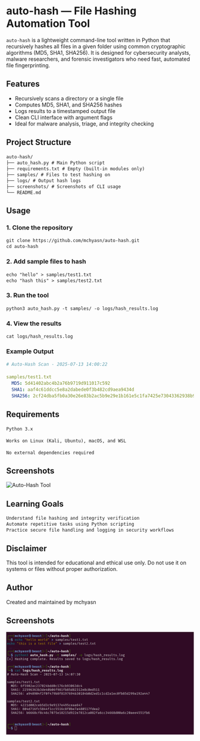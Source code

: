 # auto-hash — File Hashing Automation Tool

`auto-hash` is a lightweight command-line tool written in Python that recursively hashes all files in a given folder using common cryptographic algorithms (MD5, SHA1, SHA256). It is designed for cybersecurity analysts, malware researchers, and forensic investigators who need fast, automated file fingerprinting.

## Features

- Recursively scans a directory or a single file
- Computes MD5, SHA1, and SHA256 hashes
- Logs results to a timestamped output file
- Clean CLI interface with argument flags
- Ideal for malware analysis, triage, and integrity checking

## Project Structure
```
auto-hash/
├── auto_hash.py # Main Python script
├── requirements.txt # Empty (built-in modules only)
├── samples/ # Files to test hashing on
├── logs/ # Output hash logs
├── screenshots/ # Screenshots of CLI usage
└── README.md
```




## Usage

### 1. Clone the repository

```
git clone https://github.com/mchyasn/auto-hash.git
cd auto-hash
```

### 2. Add sample files to hash

```
echo "hello" > samples/test1.txt
echo "hash this" > samples/test2.txt
```

### 3. Run the tool

```
python3 auto_hash.py -t samples/ -o logs/hash_results.log
```

### 4. View the results

```
cat logs/hash_results.log
```

### Example Output

```yaml
# Auto-Hash Scan - 2025-07-13 14:00:22

samples/test1.txt
  MD5: 5d41402abc4b2a76b9719d911017c592
  SHA1: aaf4c61ddcc5e8a2dabede0f3b482cd9aea9434d
  SHA256: 2cf24dba5fb0a30e26e83b2ac5b9e29e1b161e5c1fa7425e73043362938b9824
```

## Requirements
```
Python 3.x

Works on Linux (Kali, Ubuntu), macOS, and WSL

No external dependencies required
```
## Screenshots

![Auto-Hash Tool](https://raw.githubusercontent.com/mchyasn/auto-hash/main/screenshots/0.png)

## Learning Goals
```
Understand file hashing and integrity verification  
Automate repetitive tasks using Python scripting  
Practice secure file handling and logging in security workflows
```
## Disclaimer

This tool is intended for educational and ethical use only. Do not use it on systems or files without proper authorization.

## Author

Created and maintained by mchyasn

## Screenshots
![Screenshot](https://raw.githubusercontent.com/mchyasn/cybersecurity-tools/main/05-Digital-Forensics-and-Incident-Response/auto-hash/screenshots/0.png)
